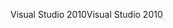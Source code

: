 <span data-ttu-id="cddb7-101">Visual Studio 2010</span><span class="sxs-lookup"><span data-stu-id="cddb7-101">Visual Studio 2010</span></span>